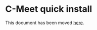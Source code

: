 # C-Meet quick install

This document has been moved [here](https://jitsi.github.io/handbook/docs/devops-guide/devops-guide-quickstart).
